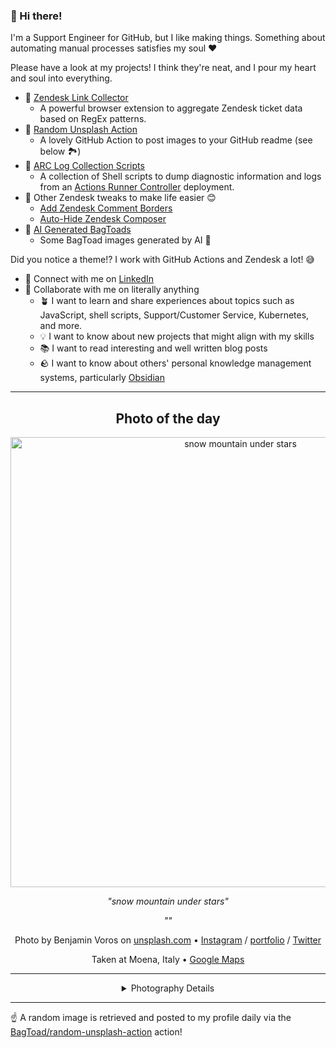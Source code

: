 ### 👋 Hi there!

I'm a Support Engineer for GitHub, but I like making things. Something about automating manual processes satisfies my soul ❤️

Please have a look at my projects! I think they're neat, and I pour my heart and soul into everything.

- 🔗 [Zendesk Link Collector](https://github.com/BagToad/Zendesk-Link-Collector) 
  - A powerful browser extension to aggregate Zendesk ticket data based on RegEx patterns.
- 🌊 [Random Unsplash Action](https://github.com/BagToad/random-unsplash-action)
  - A lovely GitHub Action to post images to your GitHub readme (see below 🏞️)
- 🏃 [ARC Log Collection Scripts](https://github.com/BagToad/arc-log-collection-scripts)
  - A collection of Shell scripts to dump diagnostic information and logs from an [Actions Runner Controller](https://github.com/actions/actions-runner-controller) deployment.
- 🧘 Other Zendesk tweaks to make life easier 😊
  - [Add Zendesk Comment Borders](https://github.com/BagToad/add-zendesk-comment-borders)
  - [Auto-Hide Zendesk Composer](https://github.com/BagToad/Auto-Hide-Zendesk-Composer)
- 🐸 [AI Generated BagToads](https://github.com/BagToad/bagtoads)
  - Some BagToad images generated by AI 🐸

Did you notice a theme!? I work with GitHub Actions and Zendesk a lot! 😅

- 🔗 Connect with me on [LinkedIn](https://www.linkedin.com/in/kynan-ware/)
- 🤝 Collaborate with me on literally anything
  - 🪴 I want to learn and share experiences about topics such as JavaScript, shell scripts, Support/Customer Service, Kubernetes, and more.
  - 💡 I want to know about new projects that might align with my skills
  - 📚 I want to read interesting and well written blog posts
  - 🪨 I want to know about others' personal knowledge management systems, particularly [Obsidian](https://obsidian.md/)

----
<div align="center">

## Photo of the day
  
  <a href="https://unsplash.com/photos/snow-mountain-under-stars-phIFdC6lA4E"><img width="720" src="https://images.unsplash.com/photo-1519681393784-d120267933ba?crop=entropy&cs=tinysrgb&fit=max&fm=jpg&ixid=M3w1NTI0NDl8MHwxfHJhbmRvbXx8fHx8fHx8fDE3MjE4MDA4Mzd8&ixlib=rb-4.0.3&q=80&w=1080" alt="snow mountain under stars"></a>
  
  <em>"snow mountain under stars"</em>
  
  <em>""</em>

  Photo by Benjamin Voros on [unsplash.com](https://unsplash.com/) • [Instagram](https://instagram.com/voros_beni) / [portfolio](http://www.vorosbenjamin.com) / [Twitter](https://twitter.com/voros_benjamin)
  
  Taken at Moena, Italy • [Google Maps](https://www.google.com/maps/search/?api=1&query=46.37642,11.6615999000001)
  
  ---
  
<details>
<summary>Photography Details</summary>
  
| Parameter     | Value |
| ------------- | ----- |
| Camera Model  | Canon EOS 600D |
| Exposure Time | 1/200 |
| Aperture      | 5.0 |
| Focal Length  | 84.0 |
| ISO           | 100 |
| Location      | Moena, Italy (Italy) |
| Coordinates   | Latitude 46.37642, Longitude 11.6615999000001 |

### Map

```geojson
        {
            "type": "FeatureCollection",
            "features": [
                {
                    "type": "Feature",
                    "properties": {},
                    "geometry": {
                        "coordinates": [
                            11.6615999000001,
                            46.37642
                        ],
                        "type": "Point"
                    },
                    "id": 1
                },
                {
                    "type": "Feature",
                    "properties": {},
                    "geometry": {
                        "coordinates": [
                            [
                                11.9615999000001,
                                46.67642
                            ],
                            [
                                11.9615999000001,
                                46.076420000000006
                            ],
                            [
                                11.3615999000001,
                                46.076420000000006
                            ],
                            [
                                11.3615999000001,
                                46.67642
                            ],
                            [
                                11.9615999000001,
                                46.67642
                            ]
                        ],
                        "type": "LineString"
                    }
                }
            ]
        }
```

</details>

</div>

----

☝️ A random image is retrieved and posted to my profile daily via the [BagToad/random-unsplash-action](https://github.com/BagToad/random-unsplash-action) action!
